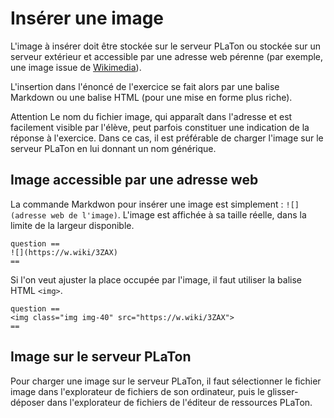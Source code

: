 # Insérer une image

L'image à insérer doit être stockée sur le serveur PLaTon ou stockée sur un serveur extérieur et accessible par une adresse web pérenne (par exemple, une image issue de [Wikimedia](https://commons.wikimedia.org)).

L'insertion dans l'énoncé de l'exercice se fait alors par une balise Markdown ou une balise HTML (pour une mise en forme plus riche).

Attention
Le nom du fichier image, qui apparaît dans l'adresse et est facilement visible par l'élève, peut parfois constituer une indication de la réponse à l'exercice. Dans ce cas, il est préférable de charger l'image sur le serveur PLaTon en lui donnant un nom générique.

## Image accessible par une adresse web

La commande Markdwon pour insérer une image est simplement : `![](adresse web de l'image)`. L'image est affichée à sa taille réelle, dans la limite de la largeur disponible.

```
question ==
![](https://w.wiki/3ZAX)
==
```

Si l'on veut ajuster la place occupée par l'image, il faut utiliser la balise HTML `<img>`.

```
question ==
<img class="img img-40" src="https://w.wiki/3ZAX">
==

```
## Image sur le serveur PLaTon

Pour charger une image sur le serveur PLaTon, il faut sélectionner le fichier image dans l'explorateur de fichiers de son ordinateur, puis le glisser-déposer dans l'explorateur de fichiers de l'éditeur de ressources PLaTon.

